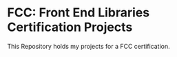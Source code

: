 # FCC: Front End Libraries Certification Projects

This Repository holds my projects for a FCC certification.

